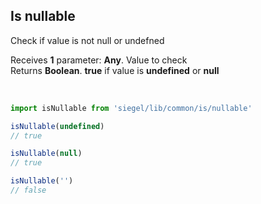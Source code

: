 ## Is nullable

Check if value is not null or undefned<br />

Receives **1** parameter: **Any**. Value to check<br />
Returns **Boolean**. **true** if value is **undefined** or **null**

<br />

```js
import isNullable from 'siegel/lib/common/is/nullable'

isNullable(undefined)
// true

isNullable(null)
// true

isNullable('')
// false
```